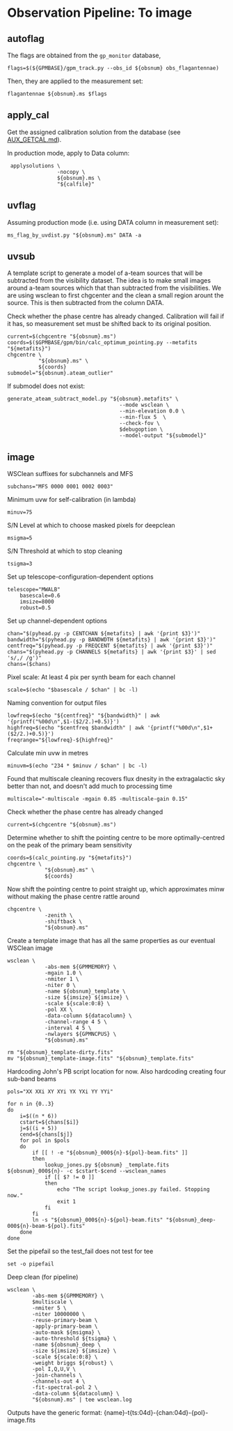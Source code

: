 # Observation Pipeline: To image

## autoflag

The flags are obtained from the `gp_monitor` database,
```
flags=$(${GPMBASE}/gpm_track.py --obs_id ${obsnum} obs_flagantennae)
```

Then, they are applied to the measurement set:
```
flagantennae ${obsnum}.ms $flags
```

## apply_cal

Get the assigned calibration solution from the database (see [AUX_GETCAL.md](AUX_GETCAL.md)).

In production mode, apply to Data column:
```
 applysolutions \
                -nocopy \
                ${obsnum}.ms \
                "${calfile}"
```

## uvflag

Assuming production mode (i.e. using DATA column in measurement set):

```
ms_flag_by_uvdist.py "${obsnum}.ms" DATA -a
```

## uvsub

A template script to generate a model of a-team sources that will be subtracted from the visibility dataset.
The idea is to make small images around a-team sources which that than subtracted from the visibilities.
We are using wsclean to first chgcenter and the clean a small region arount the source.
This is then subtracted from the column DATA.

Check whether the phase centre has already changed. Calibration will fail if it has, so measurement set must be shifted back to its original position.
```
current=$(chgcentre "${obsnum}.ms")
coords=$($GPMBASE/gpm/bin/calc_optimum_pointing.py --metafits "${metafits}")
chgcentre \
          "${obsnum}.ms" \
          ${coords}
submodel="${obsnum}.ateam_outlier"
```

If submodel does not exist:
```
generate_ateam_subtract_model.py "${obsnum}.metafits" \
                                    --mode wsclean \
                                    --min-elevation 0.0 \
                                    --min-flux 5  \
                                    --check-fov \
                                    $debugoption \
                                    --model-output "${submodel}"
```
## image
WSClean suffixes for subchannels and MFS
```
subchans="MFS 0000 0001 0002 0003"
```
Minimum uvw for self-calibration (in lambda)
```
minuv=75
```
S/N Level at which to choose masked pixels for deepclean
```
msigma=5
```
S/N Threshold at which to stop cleaning
```
tsigma=3
```
Set up telescope-configuration-dependent options
```
telescope="MWALB"
    basescale=0.6
    imsize=8000
    robust=0.5
```
Set up channel-dependent options
```
chan="$(pyhead.py -p CENTCHAN ${metafits} | awk '{print $3}')"
bandwidth="$(pyhead.py -p BANDWDTH ${metafits} | awk '{print $3}')"
centfreq="$(pyhead.py -p FREQCENT ${metafits} | awk '{print $3}')"
chans="$(pyhead.py -p CHANNELS ${metafits} | awk '{print $3}' | sed 's/,/ /g')"
chans=($chans)
```
Pixel scale: At least 4 pix per synth beam for each channel
```
scale=$(echo "$basescale / $chan" | bc -l)
```
Naming convention for output files
```
lowfreq=$(echo "${centfreq}" "${bandwidth}" | awk '{printf("%00d\n",$1-($2/2.)+0.5)}')
highfreq=$(echo "$centfreq $bandwidth" | awk '{printf("%00d\n",$1+($2/2.)+0.5)}')
freqrange="${lowfreq}-${highfreq}"
```
Calculate min uvw in metres
```
minuvm=$(echo "234 * $minuv / $chan" | bc -l)
```
Found that multiscale cleaning recovers flux dnesity in the extragalactic sky better than not, and doesn't add much to processing time
```
multiscale="-multiscale -mgain 0.85 -multiscale-gain 0.15"
```
Check whether the phase centre has already changed
```
current=$(chgcentre "${obsnum}.ms")
```
Determine whether to shift the pointing centre to be more optimally-centred on the peak of the primary beam sensitivity
```
coords=$(calc_pointing.py "${metafits}")
chgcentre \
            "${obsnum}.ms" \
            ${coords}
```
Now shift the pointing centre to point straight up, which approximates minw without making the phase centre rattle around
```
chgcentre \
            -zenith \
            -shiftback \
            "${obsnum}.ms"
```
Create a template image that has all the same properties as our eventual WSClean image
```
wsclean \
            -abs-mem ${GPMMEMORY} \
            -mgain 1.0 \
            -nmiter 1 \
            -niter 0 \
            -name ${obsnum}_template \
            -size ${imsize} ${imsize} \
            -scale ${scale:0:8} \
            -pol XX \
            -data-column ${datacolumn} \
            -channel-range 4 5 \
            -interval 4 5 \
            -nwlayers ${GPMNCPUS} \
            "${obsnum}.ms"

rm "${obsnum}_template-dirty.fits"
mv "${obsnum}_template-image.fits" "${obsnum}_template.fits"
```
Hardcoding John's PB script location for now. Also hardcoding creating four sub-band beams
```
pols="XX XXi XY XYi YX YXi YY YYi"

for n in {0..3}
do
    i=$((n * 6))
    cstart=${chans[$i]}
    j=$((i + 5))
    cend=${chans[$j]}
    for pol in $pols
    do
        if [[ ! -e "${obsnum}_000${n}-${pol}-beam.fits" ]]
        then
            lookup_jones.py ${obsnum} _template.fits ${obsnum}_000${n}- -c $cstart-$cend --wsclean_names
            if [[ $? != 0 ]]
            then
                echo "The script lookup_jones.py failed. Stopping now."
                exit 1
            fi
        fi
        ln -s "${obsnum}_000${n}-${pol}-beam.fits" "${obsnum}_deep-000${n}-beam-${pol}.fits"
    done
done
```
Set the pipefail so the test_fail does not test for tee
```
set -o pipefail
```
Deep clean (for pipeline)
```
wsclean \
        -abs-mem ${GPMMEMORY} \
        $multiscale \
        -nmiter 5 \
        -niter 10000000 \
        -reuse-primary-beam \
        -apply-primary-beam \
        -auto-mask ${msigma} \
        -auto-threshold ${tsigma} \
        -name ${obsnum}_deep \
        -size ${imsize} ${imsize} \
        -scale ${scale:0:8} \
        -weight briggs ${robust} \
        -pol I,Q,U,V \
        -join-channels \
        -channels-out 4 \
        -fit-spectral-pol 2 \
        -data-column ${datacolumn} \
        "${obsnum}.ms" | tee wsclean.log
```
Outputs have the generic format: {name}-t{ts:04d}-{chan:04d}-{pol}-image.fits
